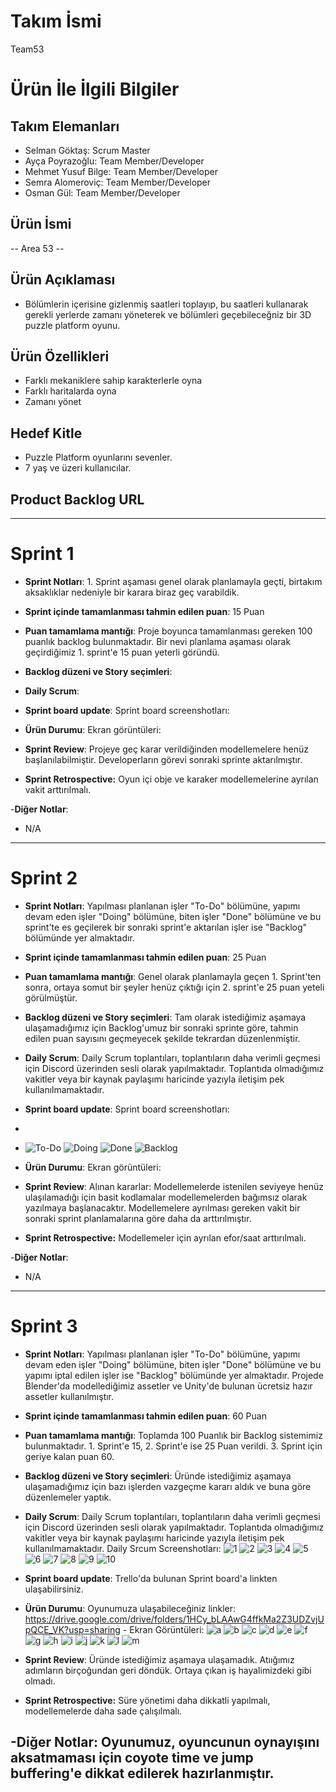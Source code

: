 # **Takım İsmi**

Team53

# Ürün İle İlgili Bilgiler

## Takım Elemanları

- Selman Göktaş: Scrum Master
- Ayça Poyrazoğlu: Team Member/Developer
- Mehmet Yusuf Bilge: Team Member/Developer
- Semra Alomeroviç: Team Member/Developer
- Osman Gül: Team Member/Developer

## Ürün İsmi

-- Area 53 --

## Ürün Açıklaması

- Bölümlerin içerisine gizlenmiş saatleri toplayıp, bu saatleri kullanarak gerekli yerlerde zamanı yöneterek ve bölümleri geçebileceğniz bir 3D puzzle platform oyunu.

## Ürün Özellikleri

- Farklı mekaniklere sahip karakterlerle oyna
- Farklı haritalarda oyna
- Zamanı yönet 

## Hedef Kitle

- Puzzle Platform oyunlarını sevenler.
- 7 yaş ve üzeri kullanıcılar. 


## Product Backlog URL



---

# Sprint 1

- **Sprint Notları**: 1. Sprint aşaması genel olarak planlamayla geçti, birtakım aksaklıklar nedeniyle bir karara biraz geç varabildik.

- **Sprint içinde tamamlanması tahmin edilen puan**: 15 Puan

- **Puan tamamlama mantığı**: Proje boyunca tamamlanması gereken 100 puanlık backlog bulunmaktadır. Bir nevi planlama aşaması olarak geçirdiğimiz 1. sprint'e 15 puan yeterli göründü.

- **Backlog düzeni ve Story seçimleri**:



- **Daily Scrum**:
- **Sprint board update**: Sprint board screenshotları: 


- **Ürün Durumu**: Ekran görüntüleri:
 

- **Sprint Review**: Projeye geç karar verildiğinden modellemelere henüz başlanılabilmiştir. Developerların görevi sonraki sprinte aktarılmıştır.


- **Sprint Retrospective:** Oyun içi obje ve karaker modellemelerine ayrılan vakit arttırılmalı.


-**Diğer Notlar**:
- N/A

---

# Sprint 2

- **Sprint Notları**: Yapılması planlanan işler "To-Do" bölümüne, yapımı devam eden işler "Doing" bölümüne, biten işler "Done" bölümüne ve bu sprint'te es geçilerek bir sonraki sprint'e aktarılan işler ise "Backlog" bölümünde yer almaktadır.

- **Sprint içinde tamamlanması tahmin edilen puan**: 25 Puan

- **Puan tamamlama mantığı**: Genel olarak planlamayla geçen 1. Sprint'ten sonra, ortaya somut bir şeyler henüz çıktığı için 2. sprint'e 25 puan yeteli görülmüştür.

- **Backlog düzeni ve Story seçimleri**: Tam olarak istediğimiz aşamaya ulaşamadığımız için Backlog'umuz bir sonraki sprinte göre, tahmin edilen puan sayısını geçmeyecek şekilde tekrardan düzenlenmiştir.



- **Daily Scrum**: Daily Scrum toplantıları, toplantıların daha verimli geçmesi için Discord üzerinden sesli olarak yapılmaktadır. Toplantıda olmadığımız vakitler veya bir kaynak paylaşımı haricinde yazıyla iletişim pek kullanılmamaktadır.
- **Sprint board update**: Sprint board screenshotları: 
- 
- ![To-Do](https://user-images.githubusercontent.com/104423526/169905267-cc05706f-7984-4a41-a2b0-2796a1bef811.jpg)
![Doing](https://user-images.githubusercontent.com/104423526/169905295-b5d77642-27f0-4ab3-810a-bef3e154d6b6.jpg)
![Done](https://user-images.githubusercontent.com/104423526/169905308-d45bac4e-a045-4233-8e61-c74a8b6b951c.jpg)
![Backlog](https://user-images.githubusercontent.com/104423526/169905323-fa552079-796c-493a-b041-de2d4c008238.jpg)



- **Ürün Durumu**: Ekran görüntüleri: 





- **Sprint Review**: Alınan kararlar: Modellemelerde istenilen seviyeye henüz ulaşılamadığı için basit kodlamalar modellemelerden bağımsız olarak yazılmaya başlanacaktır. Modellemelere ayrılması gereken vakit bir sonraki sprint planlamalarına göre daha da arttırılmıştır.


- **Sprint Retrospective:** Modellemeler için ayrılan efor/saat arttırılmalı.


-**Diğer Notlar**:
- N/A

---

# Sprint 3

- **Sprint Notları**: Yapılması planlanan işler "To-Do" bölümüne, yapımı devam eden işler "Doing" bölümüne, biten işler "Done" bölümüne ve bu yapımı iptal edilen işler ise "Backlog" bölümünde yer almaktadır. Projede Blender'da modellediğimiz assetler ve Unity'de bulunan ücretsiz hazır assetler kullanılmıştır.

- **Sprint içinde tamamlanması tahmin edilen puan**: 60 Puan

- **Puan tamamlama mantığı**: Toplamda 100 Puanlık bir Backlog sistemimiz bulunmaktadır. 1. Sprint'e 15, 2. Sprint'e ise 25 Puan verildi. 3. Sprint için geriye kalan puan 60.

- **Backlog düzeni ve Story seçimleri**: Üründe istediğimiz aşamaya ulaşamadığımız için bazı işlerden vazgeçme kararı aldık ve buna göre düzenlemeler yaptık.



- **Daily Scrum**: Daily Scrum toplantıları, toplantıların daha verimli geçmesi için Discord üzerinden sesli olarak yapılmaktadır. Toplantıda olmadığımız vakitler veya bir kaynak paylaşımı haricinde yazıyla iletişim pek kullanılmamaktadır. Daily Srcum Screenshotları: ![1](https://user-images.githubusercontent.com/104423526/172240795-d4b92171-8169-4317-bc62-be183152bca8.jpeg) ![2](https://user-images.githubusercontent.com/104423526/172240851-1a5904f4-ee30-4b70-8619-ebaccf28a757.jpeg) ![3](https://user-images.githubusercontent.com/104423526/172240896-6cb82bbd-bea5-4b7f-b6ca-bdcf4ec4f5ab.jpeg) ![4](https://user-images.githubusercontent.com/104423526/172240934-c7f3bd1b-a709-4e44-9c50-555bc06faafb.jpeg) ![5](https://user-images.githubusercontent.com/104423526/172240997-f81de918-97cf-4b40-ab71-314ece7a68d4.jpeg) ![6](https://user-images.githubusercontent.com/104423526/172241053-351f2d13-9977-4bf7-a955-f40bdc33374f.jpeg) ![7](https://user-images.githubusercontent.com/104423526/172241109-97e69eea-d2b7-42db-8202-9fb35639cb60.jpeg) ![8](https://user-images.githubusercontent.com/104423526/172241186-0e43f43a-a13c-4030-8c1b-c1e909ea2793.jpeg) ![9](https://user-images.githubusercontent.com/104423526/172241239-51f30b36-c6d1-4031-9aa8-96b60c1fe148.jpeg) ![10](https://user-images.githubusercontent.com/104423526/172241297-05af9007-d2de-437d-a840-87d9348b753b.jpeg)

- **Sprint board update**: Trello'da bulunan Sprint board'a linkten ulaşabilirsiniz. [
](https://trello.com/b/JawdqGAJ/team-53-kanban)



- **Ürün Durumu**: Oyunumuza ulaşabileceğiniz linkler: https://drive.google.com/drive/folders/1HCy_bLAAwG4ffkMa2Z3UDZvjUpQCE_VK?usp=sharing [
](https://play.unity.com/mg/other/webgl-builds-206228)- Ekran Görüntüleri:  ![a](https://user-images.githubusercontent.com/104423526/172260345-32b8d024-21ae-4695-ae39-9682a62ca54a.jpeg)
![b](https://user-images.githubusercontent.com/104423526/172260404-2b98f56e-9dc6-4657-9d07-6b02065939ef.jpeg)
![c](https://user-images.githubusercontent.com/104423526/172260419-3614e041-d5e2-4146-9f08-305a57148fdc.jpeg)
![d](https://user-images.githubusercontent.com/104423526/172260438-2016cc66-776e-4620-a9dc-cd8d0decc63f.jpeg)
![e](https://user-images.githubusercontent.com/104423526/172260457-5dfa2032-6db4-43af-9a5b-36492790f149.jpeg)
![f](https://user-images.githubusercontent.com/104423526/172260482-1143928a-e811-4074-bbc9-68a70511da40.jpeg)
![g](https://user-images.githubusercontent.com/104423526/172260507-61cb1937-6af5-4a45-9efe-8a908889e598.jpeg)
![h](https://user-images.githubusercontent.com/104423526/172260533-0d09d13d-ea53-4215-98ea-f00e75d345dd.jpeg)
![i](https://user-images.githubusercontent.com/104423526/172260548-e32d6b89-9812-4194-96ea-2fa0347d1a10.jpeg)
![j](https://user-images.githubusercontent.com/104423526/172260568-b588f718-f11e-4425-99cf-33dc6c6ea451.jpeg)
![k](https://user-images.githubusercontent.com/104423526/172260593-7ce41fa1-3695-411a-ae70-30f74c9c68d2.jpeg)
![l](https://user-images.githubusercontent.com/104423526/172260634-51c58b4a-6d9c-4527-8c67-a2726f79112a.jpeg)
![m](https://user-images.githubusercontent.com/104423526/172260651-70a95a12-82c3-4977-83d3-c7603c188673.jpeg)





- **Sprint Review**: Üründe istediğimiz aşamaya ulaşamadık. Atıığımız adımların birçoğundan geri döndük. Ortaya çıkan iş hayalimizdeki gibi olmadı.

- **Sprint Retrospective:** Süre yönetimi daha dikkatli yapılmalı, modellemelerde daha sade çalışılmalı.


-**Diğer Notlar**: Oyunumuz, oyuncunun oynayışını aksatmaması için coyote time ve jump buffering'e dikkat edilerek hazırlanmıştır. 
-


